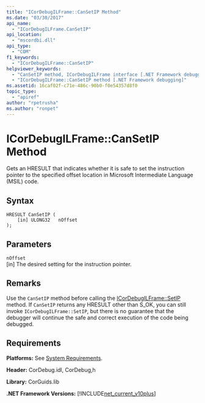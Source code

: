 ```yaml
---
title: "ICorDebugILFrame::CanSetIP Method"
ms.date: "03/30/2017"
api_name: 
  - "ICorDebugILFrame.CanSetIP"
api_location: 
  - "mscordbi.dll"
api_type: 
  - "COM"
f1_keywords: 
  - "ICorDebugILFrame::CanSetIP"
helpviewer_keywords: 
  - "CanSetIP method, ICorDebugILFrame interface [.NET Framework debugging]"
  - "ICorDebugILFrame::CanSetIP method [.NET Framework debugging]"
ms.assetid: 16caf02f-c71e-486c-90b0-f0e54357d8f0
topic_type: 
  - "apiref"
author: "rpetrusha"
ms.author: "ronpet"
---
```

# ICorDebugILFrame::CanSetIP Method
Gets an HRESULT that indicates whether it is safe to set the instruction pointer to the specified offset location in Microsoft Intermediate Language (MSIL) code.  
  
## Syntax  
  
```  
HRESULT CanSetIP (  
    [in] ULONG32   nOffset  
);  
```  
  
## Parameters  
 `nOffset`  
 [in] The desired setting for the instruction pointer.  
  
## Remarks  
 Use the `CanSetIP` method before calling the [ICorDebugILFrame::SetIP](../../../../docs/framework/unmanaged-api/debugging/icordebugilframe-setip-method.md) method. If `CanSetIP` returns any HRESULT other than S_OK, you can still invoke `ICorDebugILFrame::SetIP`, but there is no guarantee that the debugger will continue the safe and correct execution of the code being debugged.  
  
## Requirements  
 **Platforms:** See [System Requirements](../../../../docs/framework/get-started/system-requirements.md).  
  
 **Header:** CorDebug.idl, CorDebug,h  
  
 **Library:** CorGuids.lib  
  
 **.NET Framework Versions:** [!INCLUDE[net_current_v10plus](../../../../includes/net-current-v10plus-md.md)]
